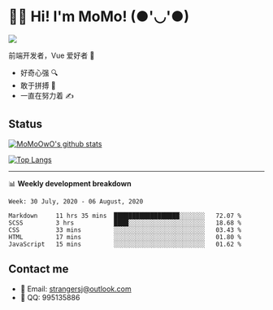 # 👨‍🎓 Hi! I'm MoMo! (●'◡'●)

[![](https://img.shields.io/badge/-@MoMoOwO-%23181717?style=flat-square&logo=github)](https://github.com/MoMoOwO)

前端开发者，Vue 爱好者 💖
- 好奇心强 🔍
- 敢于拼搏 💪
- 一直在努力着 ✍

## Status

[![MoMoOwO's github stats](https://github-readme-stats.vercel.app/api?username=MoMoOwO&show_icons=true&theme=tokyonight)](https://github.com/MoMoOwO)

[![Top Langs](https://github-readme-stats.vercel.app/api/top-langs/?username=MoMoOwO&layout=compact&theme=tokyonight)](https://github.com/MoMoOwO)

---

📊 **Weekly development breakdown**

<!--START_SECTION:waka-->
```text
Week: 30 July, 2020 - 06 August, 2020

Markdown     11 hrs 35 mins  ██████████████████░░░░░░░   72.07 % 
SCSS         3 hrs           ████░░░░░░░░░░░░░░░░░░░░░   18.68 % 
CSS          33 mins         ░░░░░░░░░░░░░░░░░░░░░░░░░   03.43 % 
HTML         17 mins         ░░░░░░░░░░░░░░░░░░░░░░░░░   01.80 % 
JavaScript   15 mins         ░░░░░░░░░░░░░░░░░░░░░░░░░   01.62 %
```
<!--END_SECTION:waka-->

## Contact me

- 📧 Email: strangersj@outlook.com
- 🐧 QQ: 995135886
